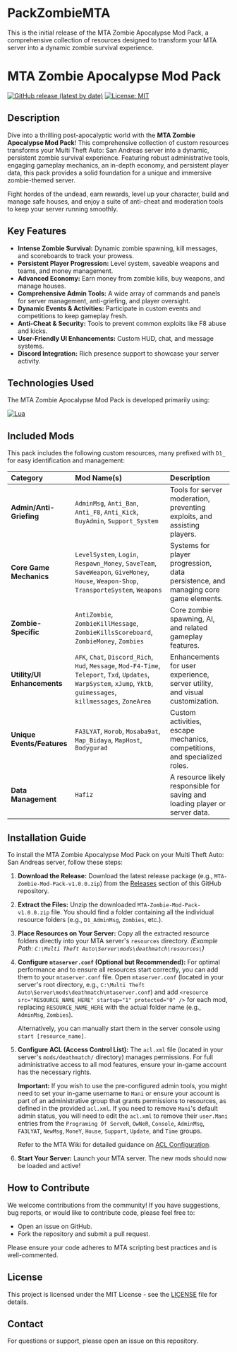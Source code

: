 # PackZombieMTA
This is the initial release of the MTA Zombie Apocalypse Mod Pack, a comprehensive collection of resources designed to transform your MTA server into a dynamic zombie survival experience.
# MTA Zombie Apocalypse Mod Pack

[![GitHub release (latest by date)](https://img.shields.io/github/v/release/Maniseniler/PackZombieMTA)](https://github.com/Maniseniler/PackZombieMTA/releases/latest)
[![License: MIT](https://img.shields.io/badge/License-MIT-yellow.svg)](https://opensource.org/licenses/MIT)

## Description

Dive into a thrilling post-apocalyptic world with the **MTA Zombie Apocalypse Mod Pack**! This comprehensive collection of custom resources transforms your Multi Theft Auto: San Andreas server into a dynamic, persistent zombie survival experience. Featuring robust administrative tools, engaging gameplay mechanics, an in-depth economy, and persistent player data, this pack provides a solid foundation for a unique and immersive zombie-themed server.

Fight hordes of the undead, earn rewards, level up your character, build and manage safe houses, and enjoy a suite of anti-cheat and moderation tools to keep your server running smoothly.

## Key Features

* **Intense Zombie Survival:** Dynamic zombie spawning, kill messages, and scoreboards to track your prowess.
* **Persistent Player Progression:** Level system, saveable weapons and teams, and money management.
* **Advanced Economy:** Earn money from zombie kills, buy weapons, and manage houses.
* **Comprehensive Admin Tools:** A wide array of commands and panels for server management, anti-griefing, and player oversight.
* **Dynamic Events & Activities:** Participate in custom events and competitions to keep gameplay fresh.
* **Anti-Cheat & Security:** Tools to prevent common exploits like F8 abuse and kicks.
* **User-Friendly UI Enhancements:** Custom HUD, chat, and message systems.
* **Discord Integration:** Rich presence support to showcase your server activity.

## Technologies Used

The MTA Zombie Apocalypse Mod Pack is developed primarily using:

[![Lua](https://placehold.co/100x30/A00000/ffffff?text=Lua)](https://wiki.multitheftauto.com/wiki/Lua)

## Included Mods

This pack includes the following custom resources, many prefixed with `D1_` for easy identification and management:

| Category                   | Mod Name(s)                                                                                                                                                                                                                             | Description                                                                  |
| :------------------------- | :-------------------------------------------------------------------------------------------------------------------------------------------------------------------------------------------------------------------------------------- | :--------------------------------------------------------------------------- |
| **Admin/Anti-Griefing** | `AdminMsg`, `Anti_Ban`, `Anti_F8`, `Anti_Kick`, `BuyAdmin`, `Support_System`                                                                                                                                                            | Tools for server moderation, preventing exploits, and assisting players.     |
| **Core Game Mechanics** | `LevelSystem`, `Login`, `Respawn_Money`, `SaveTeam`, `SaveWeapon`, `GiveMoney`, `House`, `Weapon-Shop`, `TransporteSystem`, `Weapons`                                                                                                      | Systems for player progression, data persistence, and managing core game elements. |
| **Zombie-Specific** | `AntiZombie`, `ZombieKillMessage`, `ZombieKillsScoreboard`, `ZombieMoney`, `Zombies`                                                                                                                                                    | Core zombie spawning, AI, and related gameplay features.                     |
| **Utility/UI Enhancements** | `AFK`, `Chat`, `Discord_Rich`, `Hud`, `Message`, `Mod-F4-Time`, `Teleport`, `Txd`, `Updates`, `WarpSystem`, `xJump`, `Yktb`, `guimessages`, `killmessages`, `ZoneArea` | Enhancements for user experience, server utility, and visual customization.  |
| **Unique Events/Features** | `FA3LYAT`, `Horob`, `Mosaba9at`, `Map_Bidaya`, `MapHost`, `Bodygurad`                                                                                                                                                                   | Custom activities, escape mechanics, competitions, and specialized roles.    |
| **Data Management** | `Hafiz`                                                                                                                                                                                                                                 | A resource likely responsible for saving and loading player or server data.  |

## Installation Guide

To install the MTA Zombie Apocalypse Mod Pack on your Multi Theft Auto: San Andreas server, follow these steps:

1.  **Download the Release:**
    Download the latest release package (e.g., `MTA-Zombie-Mod-Pack-v1.0.0.zip`) from the [Releases](https://github.com/Maniseniler/PackZombieMTA/releases) section of this GitHub repository.

2.  **Extract the Files:**
    Unzip the downloaded `MTA-Zombie-Mod-Pack-v1.0.0.zip` file. You should find a folder containing all the individual resource folders (e.g., `D1_AdminMsg`, `Zombies`, etc.).

3.  **Place Resources on Your Server:**
    Copy all the extracted resource folders directly into your MTA server's `resources` directory.
    *(Example Path: `C:\Multi Theft Auto\Server\mods\deathmatch\resources\`)*

4.  **Configure `mtaserver.conf` (Optional but Recommended):**
    For optimal performance and to ensure all resources start correctly, you can add them to your `mtaserver.conf` file. Open `mtaserver.conf` (located in your server's root directory, e.g., `C:\Multi Theft Auto\Server\mods\deathmatch\mtaserver.conf`) and add `<resource src="RESOURCE_NAME_HERE" startup="1" protected="0" />` for each mod, replacing `RESOURCE_NAME_HERE` with the actual folder name (e.g., `AdminMsg`, `Zombies`).

    Alternatively, you can manually start them in the server console using `start [resource_name]`.

5.  **Configure ACL (Access Control List):**
    The `acl.xml` file (located in your server's `mods/deathmatch/` directory) manages permissions. For full administrative access to all mod features, ensure your in-game account has the necessary rights.

    **Important:** If you wish to use the pre-configured admin tools, you might need to set your in-game username to `Mani` or ensure your account is part of an administrative group that grants permissions to resources, as defined in the provided `acl.xml`. If you need to remove `Mani`'s default admin status, you will need to edit the `acl.xml` to remove their `user.Mani` entries from the `Programing Of ServeR`, `OwNeR`, `Console`, `AdminMsg`, `FA3LYAT`, `NewMsg`, `MoneY`, `House`, `Support`, `Update`, and `Time` groups.

    Refer to the MTA Wiki for detailed guidance on [ACL Configuration](https://wiki.multitheftauto.com/wiki/ACL).

6.  **Start Your Server:**
    Launch your MTA server. The new mods should now be loaded and active!

## How to Contribute

We welcome contributions from the community! If you have suggestions, bug reports, or would like to contribute code, please feel free to:

* Open an issue on GitHub.
* Fork the repository and submit a pull request.

Please ensure your code adheres to MTA scripting best practices and is well-commented.

## License

This project is licensed under the MIT License - see the [LICENSE](LICENSE) file for details.

## Contact

For questions or support, please open an issue on this repository.
